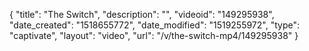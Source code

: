 {
    "title": "The Switch",
    "description": "",
    "videoid": "149295938",
    "date_created": "1518655772",
    "date_modified": "1519255972",
    "type": "captivate",
    "layout": "video",
    "url": "\/v\/the-switch-mp4\/149295938"
}